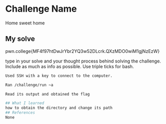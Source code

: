 # Challenge Name
Home sweet home

## My solve
pwn.college{MF4f97htDwJrYbr2YQ3w52DLcrk.QXzMDO0wiM1gjNzEzW}

type in your solve and your thought process behind solving the challenge. Include as much as info as possible. Use triple ticks for bash.
```bash
Used SSH with a key to connect to the computer.

Ran /challenge/run ~a 

Read its output and obtained the flag

## What I learned
how to obtain the directory and change its path
## References 
None